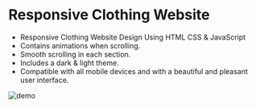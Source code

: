 # Responsive Clothing Website



- Responsive Clothing Website Design Using HTML CSS & JavaScript
- Contains animations when scrolling.
- Smooth scrolling in each section.
- Includes a dark & light theme.
- Compatible with all mobile devices and with a beautiful and pleasant user interface.



![demo](https://abiticlothing-website-omkar.netlify.app/)
